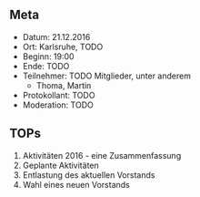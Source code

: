 ## Meta
* Datum: 21.12.2016
* Ort: Karlsruhe, TODO
* Beginn: 19:00
* Ende: TODO
* Teilnehmer: TODO Mitglieder, unter anderem
    * Thoma, Martin
* Protokollant: TODO
* Moderation: TODO


## TOPs

1. Aktivitäten 2016 - eine Zusammenfassung
2. Geplante Aktivitäten
3. Entlastung des aktuellen Vorstands
4. Wahl eines neuen Vorstands
